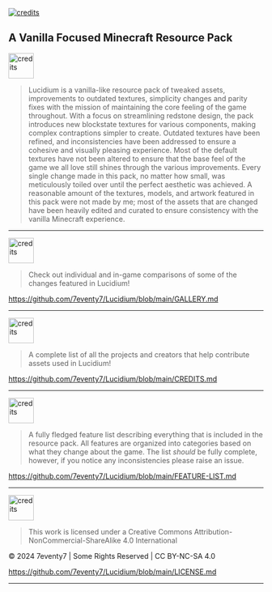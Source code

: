 <a href="README.md"><img src="https://i.imgur.com/QWjFIwz.png" alt="credits"></a>
## A Vanilla Focused Minecraft Resource Pack

<a href="README.md"><img src="https://i.imgur.com/MbBHJzC.png" alt="credits" height="50"></a>

> Lucidium is a vanilla-like resource pack of tweaked assets, improvements to outdated textures, simplicity changes and parity fixes with the mission of maintaining the core feeling of the game throughout. With a focus on streamlining redstone design, the pack introduces new blockstate textures for various components, making complex contraptions simpler to create. Outdated textures have been refined, and inconsistencies have been addressed to ensure a cohesive and visually pleasing experience. Most of the default textures have not been altered to ensure that the base feel of the game we all love still shines through the various improvements. Every single change made in this pack, no matter how small, was meticulously toiled over until the perfect aesthetic was achieved. A reasonable amount of the textures, models, and artwork featured in this pack were not made by me; most of the assets that are changed have been heavily edited and curated to ensure consistency with the vanilla Minecraft experience.
<hr>

<a href="GALLERY.md"><img src="https://i.imgur.com/sZ0pG5D.png" alt="credits" height="50"></a>

> Check out individual and in-game comparisons of some of the changes featured in Lucidium!

https://github.com/7eventy7/Lucidium/blob/main/GALLERY.md
<hr>

<a href="CREDITS.md"><img src="https://i.imgur.com/ihkCXTu.png" alt="credits" height="50"></a>

> A complete list of all the projects and creators that help contribute assets used in Lucidium!

https://github.com/7eventy7/Lucidium/blob/main/CREDITS.md
<hr>

<a href="FEATURE-LIST.md"><img src="https://i.imgur.com/8eAEL3p.png" alt="credits" height="50"></a>

> A fully fledged feature list describing everything that is included in the resource pack. All features are organized into categories based on what they change about the game. The list *should* be fully complete, however, if you notice any inconsistencies please raise an issue.

https://github.com/7eventy7/Lucidium/blob/main/FEATURE-LIST.md
<hr>

<a href="LICENSE.md"><img src="https://i.imgur.com/PtNYlX3.png" alt="credits" height="50"></a>

> This work is licensed under a Creative Commons Attribution-NonCommercial-ShareAlike 4.0 International

© 2024 7eventy7 | Some Rights Reserved | CC BY-NC-SA 4.0

https://github.com/7eventy7/Lucidium/blob/main/LICENSE.md
<hr>
